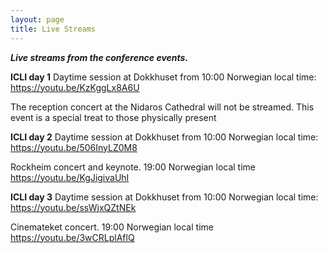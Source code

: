 ```yaml
---
layout: page
title: Live Streams
---
```



***Live streams from the conference events.***


**ICLI day 1**
Daytime session at Dokkhuset from 10:00 Norwegian local time:
https://youtu.be/KzKggLx8A6U

The reception concert at the Nidaros Cathedral will not be streamed.
This event is a special treat to those physically present

**ICLI day 2**
Daytime session at Dokkhuset from 10:00 Norwegian local time:
https://youtu.be/506InyLZ0M8

Rockheim concert and keynote. 19:00 Norwegian local time
https://youtu.be/KgJigivaUhI

**ICLI day 3**
Daytime session at Dokkhuset from 10:00 Norwegian local time:
https://youtu.be/ssWjxQZtNEk

Cinemateket concert. 19:00 Norwegian local time
https://youtu.be/3wCRLplAflQ
